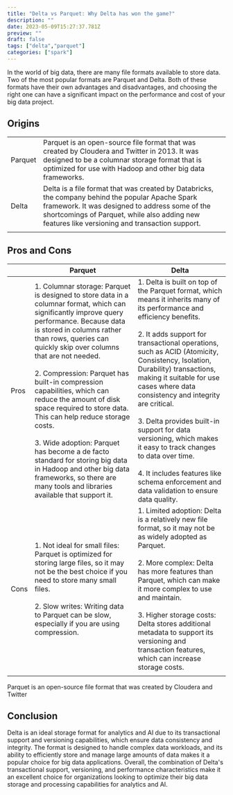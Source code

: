 ```yaml
---
title: "Delta vs Parquet: Why Delta has won the game?"
description: ""
date: 2023-05-09T15:27:37.781Z
preview: ""
draft: false
tags: ["delta","parquet"]
categories: ["spark"]
---
```



In the world of big data, there are many file formats available to store data. Two of the most popular formats are Parquet and Delta. Both of these formats have their own advantages and disadvantages, and choosing the right one can have a significant impact on the performance and cost of your big data project.

## Origins
|||
|---|---|
|Parquet|Parquet is an open-source file format that was created by Cloudera and Twitter in 2013. It was designed to be a columnar storage format that is optimized for use with Hadoop and other big data frameworks.|
| Delta|  Delta is a file format that was created by Databricks, the company behind the popular Apache Spark framework. It was designed to address some of the shortcomings of Parquet, while also adding new features like versioning and transaction support.
|||


## Pros and Cons
||Parquet| Delta|
|---|---|---|
|Pros| 1. Columnar storage: Parquet is designed to store data in a columnar format, which can significantly improve query performance. Because data is stored in columns rather than rows, queries can quickly skip over columns that are not needed. <br><br> 2. Compression: Parquet has built-in compression capabilities, which can reduce the amount of disk space required to store data. This can help reduce storage costs.<br><br> 3. Wide adoption: Parquet has become a de facto standard for storing big data in Hadoop and other big data frameworks, so there are many tools and libraries available that support it.|     1. Delta is built on top of the Parquet format, which means it inherits many of its performance and efficiency benefits. <br><br> 2. It adds support for transactional operations, such as ACID (Atomicity, Consistency, Isolation, Durability) transactions, making it suitable for use cases where data consistency and integrity are critical. <br><br> 3. Delta provides built-in support for data versioning, which makes it easy to track changes to data over time. <br><br> 4. It includes features like schema enforcement and data validation to ensure data quality.|
|Cons|1. Not ideal for small files: Parquet is optimized for storing large files, so it may not be the best choice if you need to store many small files. <br><br> 2. Slow writes: Writing data to Parquet can be slow, especially if you are using compression.| 1. Limited adoption: Delta is a relatively new file format, so it may not be as widely adopted as Parquet. <br><br> 2. More complex: Delta has more features than Parquet, which can make it more complex to use and maintain. <br><br> 3. Higher storage costs: Delta stores additional metadata to support its versioning and transaction features, which can increase storage costs.| 
||||

Parquet is an open-source file format that was created by Cloudera and Twitter



## Conclusion
Delta is an ideal storage format for analytics and AI due to its transactional support and versioning capabilities, which ensure data consistency and integrity. The format is designed to handle complex data workloads, and its ability to efficiently store and manage large amounts of data makes it a popular choice for big data applications. Overall, the combination of Delta's transactional support, versioning, and performance characteristics make it an excellent choice for organizations looking to optimize their big data storage and processing capabilities for analytics and AI.